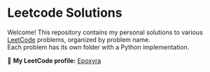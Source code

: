 # Leetcode Solutions

Welcome! This repository contains my personal solutions to various [LeetCode](https://leetcode.com/) problems, organized by problem name.  
Each problem has its own folder with a Python implementation.

🔗 **My LeetCode profile:** [Epoxyra](https://leetcode.com/u/Epoxyra/)
